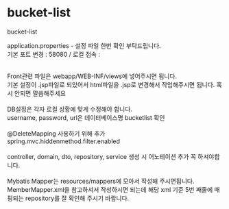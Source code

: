 # bucket-list

bucket-list

application.properties - 설정 파일 한번 확인 부탁드립니다. <br>
기본 포트 변경 : 58080 / 로컬 접속 : <br>

<br>
Front관련 파일은 webapp/WEB-INF/views에 넣어주시면 됩니다. <br>
기본 설정이 .jsp파일로 되있어서 html파일을 .jsp로 변경해서 작업해주시면 됩니다. 혹시 안되면 말씀해주세요<br>

<br>
DB설정은 각자 로컬 상황에 맞게 수정해야 합니다. <br>
username, password, url은 데이터베이스명 bucketlist 확인 <br>

<br>
@DeleteMapping 사용하기 위해 추가 <br>
spring.mvc.hiddenmethod.filter.enabled <br>

<br>
controller, domain, dto, repository, service 생성 시 어노테이션 추가 꼭 하셔야합니다. <br>

<br>
Mybatis Mapper는 resources/mappers에 모아서 작성해 주시면됩니다. <br>
MemberMapper.xml을 참고하셔서 작성하시면 되는데 해당 xml 기준 5번 째줄에 매핑되는 repository를 잘 확인해 주시기 바랍니다. <br>
